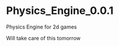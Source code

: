 Physics_Engine_0.0.1
====================

Physics Engine for 2d games


Will take care of this tomorrow
